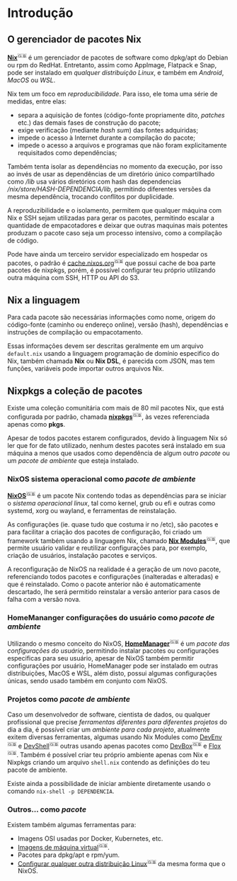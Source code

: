 # Introdução

## O gerenciador de pacotes Nix

**[Nix](https://nixos.org/explore.html)**<sup>🇬🇧</sup> é um gerenciador de pacotes de software como dpkg/apt do Debian ou rpm do RedHat. Entretanto, assim como AppImage, Flatpack e Snap, pode ser instalado em *qualquer distribuição Linux*, e também em *Android*, *MacOS* ou *WSL*.

Nix tem um foco em _reproducibilidade_. Para isso, ele toma uma série de medidas, entre elas:

- separa a aquisição de fontes (código-fonte propriamente dito, _patches_ etc.) das demais fases de construção do pacote;
- exige verificação (mediante _hash sum_) das fontes adquiridas;
- impede o acesso à Internet durante a compilação do pacote;
- impede o acesso a arquivos e programas que não foram explicitamente requisitados como dependências;

Também tenta isolar as dependências no momento da execução, por isso ao invés de usar as dependências de um diretório único compartilhado como */lib* usa vários diretórios com hash das dependencias */nix/store/HASH-DEPENDENCIA/lib*, permitindo diferentes versões da mesma dependência, trocando conflitos por duplicidade.

A reproduzibilidade e o isolamento, permitem que qualquer máquina com Nix e SSH sejam utilizadas para gerar os pacotes, permitindo escalar a quantidade de empacotadores e deixar que outras maquinas mais potentes produzam o pacote caso seja um processo intensivo, como a compilação de código.

Pode have ainda um terceiro servidor especializado em hospedar os pacotes, o padrão é [cache.nixos.org](https://cache.nixos.org)<sup>🇬🇧</sup> que possui cache de boa parte pacotes de nixpkgs, porém, é possível configurar teu próprio utilizando outra máquina com SSH, HTTP ou API do S3.

## Nix a linguagem

Para cada pacote são necessárias informações como nome, origem do código-fonte (caminho ou endereço online), versão (hash), dependências e instruções de compilação ou empacotamento. 

Essas informações devem ser descritas geralmente em um arquivo `default.nix` usando a linguagem programação de domínio especifico do Nix, também chamada **Nix** ou **Nix DSL**, é parecida com JSON, mas tem funções, variáveis pode importar outros arquivos Nix.

## Nixpkgs a coleção de pacotes

Existe uma coleção comunitária com mais de 80 mil pacotes Nix, que está configurada por padrão, chamada **[nixpkgs](https://search.nixos.org)**<sup>🇬🇧</sup>, às vezes referenciada apenas como **pkgs**. 

Apesar de todos pacotes estarem configurados, devido à linguagem Nix só ler que for de fato utilizado, nenhum destes pacotes será instalado em sua máquina a menos que usados como dependência de algum outro *pacote* ou um *pacote de ambiente* que esteja instalado.

### NixOS sistema operacional como *pacote de ambiente*

**[NixOS](https://nixos.org/download.html#nixos-iso)**<sup>🇬🇧</sup> é um pacote Nix contendo todas as dependências para se iniciar o *sistema operacional linux*, tal como kernel, grub ou efi e outras como systemd, xorg ou wayland, e ferramentas de reinstalação.

As configurações (ie. quase tudo que costuma ir no /etc), são pacotes e para facilitar a criação dos pacotes de configuração, foi criado um framework também usando a linguagem Nix, chamado **[Nix Modules](https://search.nixos.org/options)**<sup>🇬🇧</sup>, que permite usuário validar e reutilizar configurações para, por exemplo, criação de usuários, instalação pacotes e serviços.

A reconfiguração de NixOS na realidade é a geração de um novo pacote, referenciando todos pacotes e configurações (inalteradas e alteradas) e que é reinstalado. Como o pacote anterior não é automaticamente descartado, lhe será permitido reinstalar a versão anterior para casos de falha com a versão nova.

### HomeMananger configurações do usuário como *pacote de ambiente*

Utilizando o mesmo conceito do NixOS, **[HomeManager](https://github.com/nix-community/home-manager)**<sup>🇬🇧</sup> é um *pacote das configurações do usuário*, permitindo instalar pacotes ou configurações especificas para seu usuário, apesar de NixOS também permitir configurações por usuário, HomeManager pode ser instalado em outras distribuições, MacOS e WSL, além disto, possui algumas configurações únicas, sendo usado também em conjunto com NixOS.

### Projetos como *pacote de ambiente*

Caso um desenvolvedor de software, cientista de dados, ou qualquer profissional que precise *ferramentas diferentes para diferentes projetos* do dia a dia, é possível criar um *ambiente para cada projeto*, atualmente exitem diversas ferramentas, algumas usando Nix Modules como [DevEnv](https://github.com/cachix/devenv)<sup>🇬🇧</sup> e [DevShell](https://github.com/numtide/devshell)<sup>🇬🇧</sup> outras usando apenas pacotes como [DevBox](https://github.com/jetpack-io/devbox)<sup>🇬🇧</sup> e [Flox](https://github.com/flox/flox)<sup>🇬🇧</sup>. Também é possível criar teu próprio ambiente apenas com Nix e Nixpkgs criando um arquivo `shell.nix` contendo as definições do teu pacote de ambiente.

Existe ainda a possibilidade de iniciar ambiente diretamente usando o comando `nix-shell -p DEPENDENCIA`.

### Outros… como *pacote*

Existem também algumas ferramentas para:

- Imagens OSI usadas por Docker, Kubernetes, etc.
- [Imagens de máquina virtual](https://github.com/nix-community/nixos-generators)<sup>🇬🇧</sup>.
- Pacotes para dpkg/apt e rpm/yum.
- [Configurar qualquer outra distribuição Linux](https://github.com/numtide/system-manager)<sup>🇬🇧</sup> da mesma forma que o NixOS.
